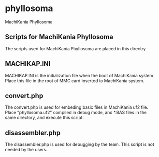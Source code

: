 # phyllosoma
MachiKania Phyllosoma

## Scripts for MachiKania Phyllosoma
The scripts used for MachiKania Phyllosoma are placed in this directry

## MACHIKAP.INI
MACHIKAP.INI is the initialization file when the boot of MachiKania system. Place this file in the root of MMC card inserted to MachiKania system.

## convert.php
The convert.php is used for embeding basic files in MachiKania uf2 file. Place "phyllosoma.uf2" compiled in debug mode, and *.BAS files in the same directory, and execute this script.


## disassembler.php
The disassembler.php is used for debugging by the team. This script is not needed by the users.
